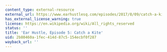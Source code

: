 ```yaml
---
content_type: external-resource
external_url: https://www.earhustlesq.com/episodes/2017/8/09/catch-a-kite
has_external_license_warning: true
license: https://en.wikipedia.org/wiki/All_rights_reserved
status: ''
title: 'Ear Hustle, Episode 5: Catch a Kite'
uid: 2b80460a-1fec-414d-87c5-154ecbf0f287
wayback_url: ''
---
```

